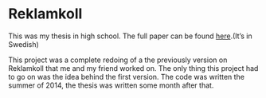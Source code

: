 # Reklamkoll

This was my thesis in high school.
The full paper can be found [here](https://drive.google.com/file/d/0BzSMVsg7bviLUGg1cFdVS2pTVHM/view?usp=sharing).(It’s in Swedish)

This project was a complete redoing of a the previously version on Reklamkoll that me and my friend worked on. 
The only thing this project had to go on was the idea behind the first version.
The code was written the summer of 2014, the thesis was written some month after that.


